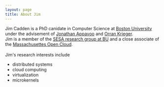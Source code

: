 ```yaml
---
layout: page
title: About Jim 
---
```

<div class="blurb">
Jim Cadden is a PhD canidate in Computer Science at <a
href="http://www.bu.edu/cs/">Boston University</a> under the advisement of <a
href="https://www.cs.bu.edu/~jappavoo/">Jonathan Appavoo</a> and <a
href="http://www.bu.edu/cci/okrieg/">Orran Krieger</a>. </br>Jim is a member
of the <a href="http://sesa.github.io/">SESA research group at BU</a> and a
close associate of the <a
href="http://www.bu.edu/hic/research/massachusetts-open-cloud/">Massachusettes
Open Cloud</a>.</br></br>
Jim's research interests include <ul><li>distributed systems</li><li>cloud computing</li><li>virtualization</li><li>microkernels</li></ul>
</div><!-- /.blurb -->
